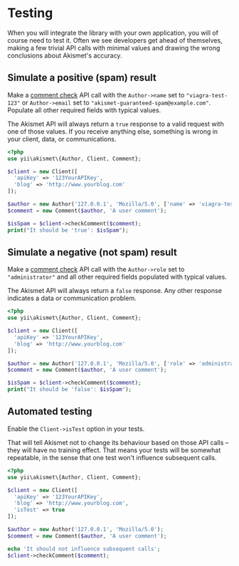 # Testing
When you will integrate the library with your own application, you will of course need to test it. Often we see developers get ahead of themselves, making a few trivial API calls with minimal values and drawing the wrong conclusions about Akismet's accuracy.

## Simulate a positive (spam) result
Make a [comment check](../features/comment_check.md) API call with the `Author->name` set to `"viagra-test-123"` or `Author->email` set to `"akismet-guaranteed-spam@example.com"`. Populate all other required fields with typical values.

The Akismet API will always return a `true` response to a valid request with one of those values. If you receive anything else, something is wrong in your client, data, or communications.

```php
<?php
use yii\akismet\{Author, Client, Comment};

$client = new Client([
  'apiKey' => '123YourAPIKey',
  'blog' => 'http://www.yourblog.com'
]);

$author = new Author('127.0.0.1', 'Mozilla/5.0', ['name' => 'viagra-test-123']);
$comment = new Comment($author, 'A user comment');

$isSpam = $client->checkComment($comment);
print("It should be 'true': $isSpam");
```

## Simulate a negative (not spam) result
Make a [comment check](../features/comment_check.md) API call with the `Author->role` set to `"administrator"` and all other required fields populated with typical values.

The Akismet API will always return a `false` response. Any other response indicates a data or communication problem.

```php
<?php
use yii\akismet\{Author, Client, Comment};

$client = new Client([
  'apiKey' => '123YourAPIKey',
  'blog' => 'http://www.yourblog.com'
]);

$author = new Author('127.0.0.1', 'Mozilla/5.0', ['role' => 'administrator']);
$comment = new Comment($author, 'A user comment');

$isSpam = $client->checkComment($comment);
print("It should be 'false': $isSpam");
```

## Automated testing
Enable the `Client->isTest` option in your tests.

That will tell Akismet not to change its behaviour based on those API calls – they will have no training effect. That means your tests will be somewhat repeatable, in the sense that one test won't influence subsequent calls.

```php
<?php
use yii\akismet\{Author, Client, Comment};

$client = new Client([
  'apiKey' => '123YourAPIKey',
  'blog' => 'http://www.yourblog.com',
  'isTest' => true
]);

$author = new Author('127.0.0.1', 'Mozilla/5.0');
$comment = new Comment($author, 'A user comment');

echo 'It should not influence subsequent calls';
$client->checkComment($comment);
```
